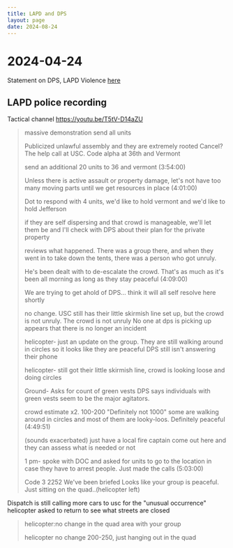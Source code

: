 ```yaml
---
title: LAPD and DPS
layout: page
date: 2024-08-24
---
```



# 2024-04-24
Statement on DPS, LAPD Violence
[here](https://tr.ee/aKCJg03JMt)

## LAPD police recording
 Tactical channel https://youtu.be/T5tV-D14aZU

> massive demonstration send all units
> 
> Publicized unlawful assembly and they are extremely rooted
> Cancel? The help call at USC. Code alpha at 36th and Vermont 
>
> send an additional 20 units to 36 and vermont (3:54:00)
>
> Unless there is active assault or property damage, let's not have too many moving parts until we get resources in place (4:01:00)
>
> Dot to respond with 4 units, we'd like to hold vermont and we'd like to hold Jefferson
>
> if they are self dispersing and that crowd is manageable, we'll let them be and I'll check with DPS about their plan for the private property
>
>  reviews what happened.  There was a group there, and when they went in to take down the tents, there was a person who got unruly.
>
> He's been dealt with to de-escalate the crowd. That's as much as it's been all morning as long as they stay peaceful  (4:09:00)
>
> We are trying to get ahold of DPS... think it will all self resolve here shortly
>
> no change. USC still has their little skirmish line set up, but the crowd is not unruly. The crowd is not unruly 
No one at dps is picking up
> appears that there is no longer an incident
>
> helicopter-
> just an update on the group. They are still walking around in circles so it looks like they are peaceful 
DPS still isn't answering their phone
>
> helicopter-
> still got their little skirmish line, crowd is looking loose and doing circles
>
> Ground- Asks for count of green vests
> DPS says individuals with green vests seem to be the major agitators.
>
> crowd estimate x2.   100-200
> "Definitely not 1000" some are walking around in circles and most of them are looky-loos. Definitely peaceful (4:49:51)
>
> (sounds exacerbated) just have a local fire captain come out here and they can assess what is needed or not
>
> 1 pm- spoke with DOC and asked for units to go to the location in case they have to arrest people. Just made the calls (5:03:00)
>
> Code 3 2252 We've been briefed
> Looks like your group is peaceful. Just sitting on the quad..(helicopter left)
>
Dispatch is still calling more cars to usc for the "unusual occurrence" helicopter asked to return to see what streets are closed

> helicopter:no change in the quad area with your group
> 
> helicopter no change 200-250, just hanging out in the quad
